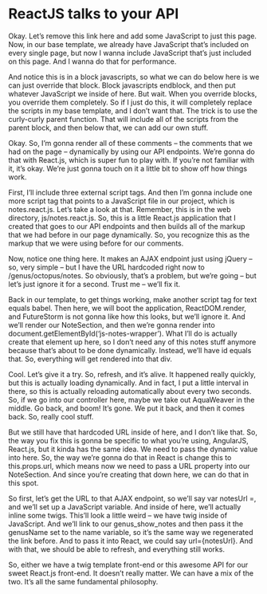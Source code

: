 # ReactJS talks to your API

Okay.  Let’s remove this link here and add some JavaScript to just this page.  Now, in our base template, we already have JavaScript that’s included on every single page, but now I wanna include JavaScript that’s just included on this page.  And I wanna do that for performance.

And notice this is in a block javascripts, so what we can do below here is we can just override that block.  Block javascripts endblock, and then put whatever JavaScript we inside of here.  But wait.  When you override blocks, you override them completely.  So if I just do this, it will completely replace the scripts in my base template, and I don’t want that.  The trick is to use the curly-curly parent function.  That will include all of the scripts from the parent block, and then below that, we can add our own stuff.

Okay.  So, I’m gonna render all of these comments – the comments that we had on the page – dynamically by using our API endpoints.  We’re gonna do that with React.js, which is super fun to play with.  If you’re not familiar with it, it’s okay.  We’re just gonna touch on it a little bit to show off how things work.

First, I’ll include three external script tags.  And then I’m gonna include one more script tag that points to a JavaScript file in our project, which is notes.react.js.  Let’s take a look at that.  Remember, this is in the web directory, js/notes.react.js.  So, this is a little React.js application that I created that goes to our API endpoints and then builds all of the markup that we had before in our page dynamically.  So, you recognize this as the markup that we were using before for our comments.

Now, notice one thing here.  It makes an AJAX endpoint just using jQuery – so, very simple – but I have the URL hardcoded right now to /genus/octopus/notes.  So obviously, that’s a problem, but we’re going – but let’s just ignore it for a second.  Trust me – we’ll fix it.

Back in our template, to get things working, make another script tag for text equals babel.  Then here, we will boot the application, ReactDOM.render, and FutureStorm is not gonna like how this looks, but we’ll ignore it.  And we’ll render our NoteSection, and then we’re gonna render into document.getElementById(‘js-notes-wrapper’).  What I’ll do is actually create that element up here, so I don’t need any of this notes stuff anymore because that’s about to be done dynamically.  Instead, we’ll have id equals that.  So, everything will get rendered into that div.

Cool.  Let’s give it a try.  So, refresh, and it’s alive.  It happened really quickly, but this is actually loading dynamically.  And in fact, I put a little interval in there, so this is actually reloading automatically about every two seconds.  So, if we go into our controller here, maybe we take out AquaWeaver in the middle.  Go back, and boom!  It’s gone.  We put it back, and then it comes back.  So, really cool stuff.

But we still have that hardcoded URL inside of here, and I don’t like that.  So, the way you fix this is gonna be specific to what you’re using, AngularJS, React.js, but it kinda has the same idea.  We need to pass the dynamic value into here.  So, the way we’re gonna do that in React is change this to this.props.url, which means now we need to pass a URL property into our NoteSection.  And since you’re creating that down here, we can do that in this spot.

So first, let’s get the URL to that AJAX endpoint, so we’ll say var notesUrl =, and we’ll set up a JavaScript variable.  And inside of here, we’ll actually inline some twigs.  This’ll look a little weird – we have twig inside of JavaScript.  And we’ll link to our genus_show_notes and then pass it the genusName set to the name variable, so it’s the same way we regenerated the link before.  And to pass it into React, we could say url={notesUrl}.  And with that, we should be able to refresh, and everything still works.

So, either we have a twig template front-end or this awesome API for our sweet React.js front-end.  It doesn’t really matter.  We can have a mix of the two.  It’s all the same fundamental philosophy.

